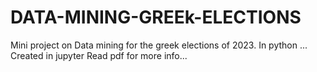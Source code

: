 # DATA-MINING-GREEk-ELECTIONS
Mini project on Data mining for the greek elections of 2023. In python ... Created in jupyter
Read pdf for more info...
